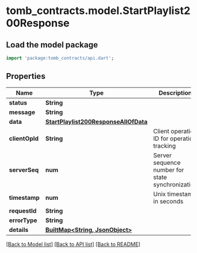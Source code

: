 # tomb_contracts.model.StartPlaylist200Response

## Load the model package
```dart
import 'package:tomb_contracts/api.dart';
```

## Properties
Name | Type | Description | Notes
------------ | ------------- | ------------- | -------------
**status** | **String** |  | 
**message** | **String** |  | 
**data** | [**StartPlaylist200ResponseAllOfData**](StartPlaylist200ResponseAllOfData.md) |  | [optional] 
**clientOpId** | **String** | Client operation ID for operation tracking | [optional] 
**serverSeq** | **num** | Server sequence number for state synchronization | [optional] 
**timestamp** | **num** | Unix timestamp in seconds | 
**requestId** | **String** |  | [optional] 
**errorType** | **String** |  | [optional] 
**details** | [**BuiltMap&lt;String, JsonObject&gt;**](JsonObject.md) |  | [optional] 

[[Back to Model list]](../README.md#documentation-for-models) [[Back to API list]](../README.md#documentation-for-api-endpoints) [[Back to README]](../README.md)


